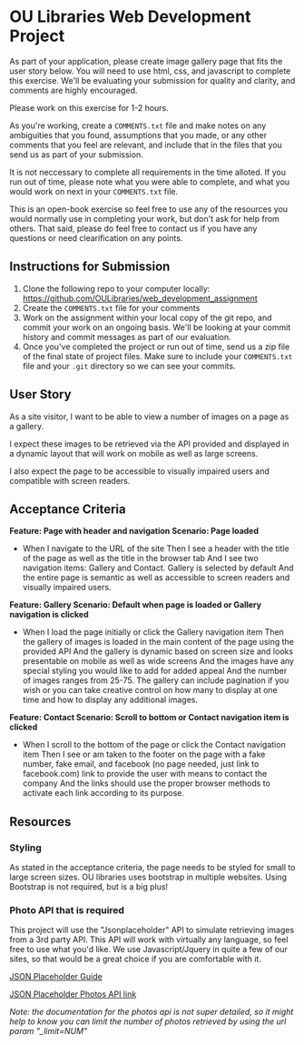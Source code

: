 # OU Libraries Web Development Project

As part of your application, please create image gallery page that fits the user story below. You will need to use html, css, and javascript to complete this exercise. We'll be evaluating your submission for quality and clarity, and comments are highly encouraged.  

Please work on this exercise for 1-2 hours. 

As you're working, create a `COMMENTS.txt` file and make notes on any ambiguities that you found, assumptions that you made, or any other comments that you feel are relevant, and include that in the files that you send us as part of your submission.

It is not neccessary to complete all requirements in the time alloted. If you run out of time, please note what you were able to complete, and what you would work on next in your `COMMENTS.txt` file. 

This is an open-book exercise so feel free to use any of the resources you would normally use in completing your work, but don't ask for help from others. That said, please do feel free to contact us if you have any questions or need clearification on any points. 

## Instructions for Submission

1. Clone the following repo to your computer locally: https://github.com/OULibraries/web_development_assignment
2. Create the `COMMENTS.txt` file for your comments
3. Work on the assignment within your local copy of the git repo, and commit your work on an ongoing basis. We'll be looking at your commit history and commit messages as part of our evaluation. 
4. Once you've completed the project or run out of time, send us a zip file of the final state of project files. Make sure to include your `COMMENTS.txt` file and your `.git` directory so we can see your commits.




## User Story
As a site visitor, I want to be able to view a number of images on a page as a gallery. 

I expect these images to be retrieved via the API provided and displayed in a dynamic layout that will work on mobile as well as large screens. 

I also expect the page to be accessible to visually impaired users and compatible with screen readers.

## Acceptance Criteria
**Feature: Page with header and navigation
Scenario: Page loaded**

* When I navigate to the URL of the site
Then I see a header with the title of the page as well as the title in the browser tab
And I see two navigation items: Gallery and Contact. Gallery is selected by default
And the entire page is semantic as well as accessible to screen readers and visually impaired users.

**Feature: Gallery
Scenario: Default when page is loaded or Gallery navigation is clicked**

* When I load the page initially or click the Gallery navigation item
Then the gallery of images is loaded in the main content of the page using the provided API
And the gallery is dynamic based on screen size and looks presentable on mobile as well as wide screens
And the images have any special styling you would like to add for added appeal
And the number of images ranges from 25-75. The gallery can include pagination if you wish or you can take creative control on how many to display at one time and how to display any additional images. 

**Feature: Contact
Scenario: Scroll to bottom or Contact navigation item is clicked**

* When I scroll to the bottom of the page or click the Contact navigation item
Then I see or am taken to the footer on the page with a fake number, fake email, and facebook (no page needed, just link to facebook.com) link to provide the user with means to contact the company
And the links should use the proper browser methods to activate each link according to its purpose.

## Resources
### Styling
As stated in the acceptance criteria, the page needs to be styled for small to large screen sizes. OU libraries uses bootstrap in multiple websites. 
Using Bootstrap is not required, but is a big plus!

### Photo API that is required
This project will use the "Jsonplaceholder" API to simulate retrieving images from a 3rd party API. 
This API will work with virtually any language, so feel free to use what you'd like. We use Javascript/Jquery in quite a few of our sites, so that would be a great choice if you are comfortable with it.  

[JSON Placeholder Guide](https://jsonplaceholder.typicode.com/guide/)

[JSON Placeholder Photos API link](https://jsonplaceholder.typicode.com/photos)

*Note: the documentation for the photos api is not super detailed, so it might help to know you can limit the number of photos retrieved by using the url param "_limit=NUM"*

